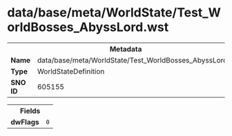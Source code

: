<h1>data/base/meta/WorldState/Test_WorldBosses_AbyssLord.wst</h1><table><tr><th colspan="100%">Metadata</th></tr><tr><td><b>Name</b></td><td>data/base/meta/WorldState/Test_WorldBosses_AbyssLord.wst</td></tr><tr><td><b>Type</b></td><td>WorldStateDefinition</td></tr><tr><td><b>SNO ID</b></td><td>605155</td></tr></table>

<table><tr><th colspan="100%">Fields</th></tr><tr><td><b>dwFlags</b></td><td><code>0</code></td></tr></table>


